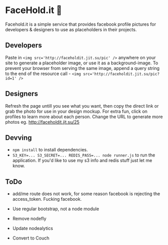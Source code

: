 # FaceHold.it :facepunch:
Facehold.it is a simple service that provides facebook profile pictures for developers & designers to use as placeholders in their projects.

## Developers
Paste in `<img src='http://faceholdit.jit.su/pic' />` anywhere on your site to generate a placeholder image, or use it as a background-image. To prevent your browser from serving the same image, append a query string to the end of the resource call - `<img src='http://faceholdit.jit.su/pic?id=1' />`

## Designers
Refresh the page untill you see what you want, then copy the direct link or grab the photo for use in your design mockup. For extra fun, click on profiles to learn more about each person. Change the URL to generate more photos eg. http://faceholdit.jit.su/25

## Devving
* `npm install` to install dependencies.
* `S3_KEY=... S3_SECRET=... REDIS_PASS=... node runner.js` to run the application. If you'd like to use my s3 info and redis stuff just let me know.

## ToDo
* add/me route does not work, for some reason facebook is rejecting the access_token. Fucking facebook.

* Use regular bootstrap, not a node module
* Remove nodefly
* Update nodealytics
* Convert to Couch
